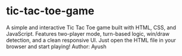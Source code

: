 # tic-tac-toe-game
A simple and interactive Tic Tac Toe game built with HTML, CSS, and JavaScript. Features two-player mode, turn-based logic, win/draw detection, and a clean responsive UI. Just open the HTML file in your browser and start playing!
Author: Ayush
